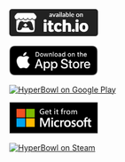 <a href="http://technicat.itch.io/">
  <img alt="technicat on itch.io"
       src="images/badges/itchio/badge.svg" width="160"/>
</a>
<p/>
<a href="https://itunes.apple.com/us/developer/technicat-llc/id295241742">
  <img alt="Download on the App Store"
       src="images/badges/apple/Download_on_the_App_Store_Badge_US-UK_RGB_blk_092917.svg" width="160"/>
</a>
<!-- p/>
<a href="https://books.apple.com/us/book/technicat-on-software/id1281141151">
  <img alt="Download on the Apple Book Store"
       src="images/badges/apple/US_UK_Apple_Books_Badge_Get_RGB_071818.svg" width="160"/>
</a -->
<p/>
<a href="https://play.google.com/store/apps/details?id=com.technicat.HyperBowl">
  <img alt="HyperBowl on Google Play"
       src="images/badges/en_badge_web_generic.png" width="160" />
</a>
<p/>
<a href="https://www.microsoft.com/en-us/p/hyperbowl/9nblggh2sppf">
  <img alt="HyperBowl on the Microsoft Store"
       src="images/badges/microsoft/English_get_from_MS.svg" width="160" />
</a>
<p/>
<a href="https://store.steampowered.com/app/847530/HyperBowl/">
  <img alt="HyperBowl on Steam"
       src="images/badges/steam.png" width="160" />
</a>


